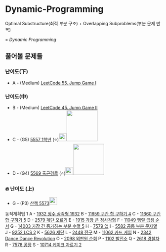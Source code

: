# Dynamic-Programming

Optimal Substructure(최적 부분 구조) + Overlapping Subproblems(부분 문제 반복) 

= *Dynamic Programming*

## 풀어볼 문제들

### 난이도(下)
+ A - (Medium) [LeetCode 55. Jump Game I](https://leetcode.com/problems/jump-game/description/)


### 난이도(中)
+ B - (Medium) [LeetCode 45. Jump Game II](https://leetcode.com/problems/jump-game-ii/description/)
+ C - (G5) [5557 1학년](https://www.acmicpc.net/problem/5557) (:star:)[<img src = "https://github.com/sulogc.png" width="25" height="25">](./Code/5557/5557_L.py)[<img src = "https://github.com/Haaarimmm.png" width="100" height="100">](./Code/5557/5557_K.py)[<img src = "https://github.com/wocjs.png" width="10" height="25">](./Code/5557/5557_H.py)
+ D - (G4) [5569 출근경로](https://www.acmicpc.net/problem/5569) (:star:)[<img src = "https://github.com/sulogc.png" width="25" height="25">](./Code/5569/5569_L.py)[<img src = "https://github.com/Haaarimmm.png" width="100" height="100">](./Code/5569/5569_K.py)[<img src = "https://github.com/wocjs.png" width="10" height="25">](./Code/5569/5569_H.py)


### :fire: 난이도 (上)
+ G - (P3) [산책	5573](https://www.acmicpc.net/problem/5573)[<img src = "https://github.com/Frog-Slayer.png" width="(50, 50)" height="25">](./Code/5573/5573_P.cpp)

동적계획법 1
A - [1932 정수 삼각형 1932](https://www.acmicpc.net/problem/1932)
B - [11659 구간 합 구하기 4](https://www.acmicpc.net/problem/11659)
C - [11660 구간 합 구하기 5](https://www.acmicpc.net/problem/11660)
D - [2579 계단 오르기](https://www.acmicpc.net/problem/2579)
E - [1915 가장 큰 정사각형](https://www.acmicpc.net/problem/1915)
F - [11049 행렬 곱셈 순서](https://www.acmicpc.net/problem/11049)
G - [14003 가장 긴 증가하는 부분 수열 5](https://www.acmicpc.net/problem/14003)
H - [7579 앱](https://www.acmicpc.net/problem/7579)
I - [5582 공통 부분 문자열](https://www.acmicpc.net/problem/5582)
J - [9252 LCS 2](https://www.acmicpc.net/problem/9252)
K - [5626 제단](https://www.acmicpc.net/problem/5626)
L - [2448 전구](https://www.acmicpc.net/problem/2448)
M - [11062 카드 게임](https://www.acmicpc.net/problem/11062)
N - [2342 Dance Dance Revolution](https://www.acmicpc.net/problem/2342)
O - [2098 외판원 순회](https://www.acmicpc.net/problem/2098)
P - [1102 발전소](https://www.acmicpc.net/problem/1102)
Q - [2618 경찰차](https://www.acmicpc.net/problem/2618)
R - [7578 공장](https://www.acmicpc.net/problem/7578)
S - [10714 케이크 자르기 2](https://www.acmicpc.net/problem/10714)
